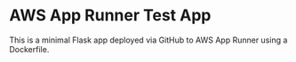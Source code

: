 # AWS App Runner Test App

This is a minimal Flask app deployed via GitHub to AWS App Runner using a Dockerfile.
